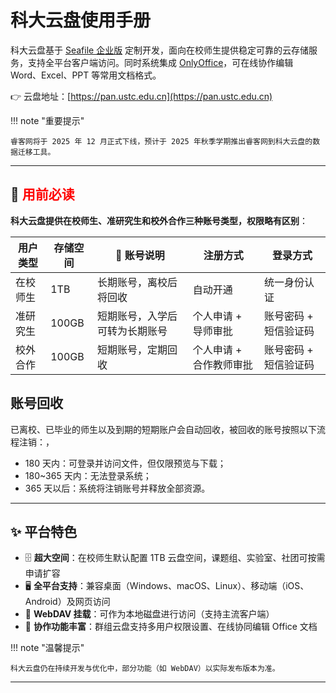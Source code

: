 # 科大云盘使用手册

科大云盘基于 [Seafile 企业版](https://www.seafile.com/features/) 定制开发，面向在校师生提供稳定可靠的云存储服务，支持全平台客户端访问。同时系统集成 [OnlyOffice](https://www.onlyoffice.com/zh/)，可在线协作编辑 Word、Excel、PPT 等常用文档格式。

👉 云盘地址：[https://pan.ustc.edu.cn](https://pan.ustc.edu.cn)

!!! note "重要提示"

    睿客网将于 2025 年 12 月正式下线，预计于 2025 年秋季学期推出睿客网到科大云盘的数据迁移工具。
---

## 📢 <span style="color:red">用前必读</span>

**科大云盘提供在校师生、准研究生和校外合作三种账号类型，权限略有区别**：

| 用户类型   | 存储空间 | 🧾 账号说明                 | 注册方式         | 登录方式               |
|------------|-----------|-----------------------------|------------------|------------------------|
| 在校师生   | 1TB       | 长期账号，离校后将回收     | 自动开通         | 统一身份认证           |
| 准研究生   | 100GB     | 短期账号，入学后可转为长期账号 | 个人申请 + 导师审批 | 账号密码 + 短信验证码   |
| 校外合作   | 100GB     | 短期账号，定期回收         | 个人申请 + 合作教师审批 | 账号密码 + 短信验证码 |

## 账号回收

已离校、已毕业的师生以及到期的短期账户会自动回收，被回收的账号按照以下流程注销：，

- 180 天内：可登录并访问文件，但仅限预览与下载；
- 180~365 天内：无法登录系统；
- 365 天以后：系统将注销账号并释放全部资源。
---

## ✨ 平台特色

- 🗄️ **超大空间**：在校师生默认配置 1TB 云盘空间，课题组、实验室、社团可按需申请扩容
- 🖥️ **全平台支持**：兼容桌面（Windows、macOS、Linux）、移动端（iOS、Android）及网页访问
- 🔗 **WebDAV 挂载**：可作为本地磁盘进行访问（支持主流客户端）
- 👥 **协作功能丰富**：群组云盘支持多用户权限设置、在线协同编辑 Office 文档

!!! note "温馨提示"

    科大云盘仍在持续开发与优化中，部分功能（如 WebDAV）以实际发布版本为准。
---